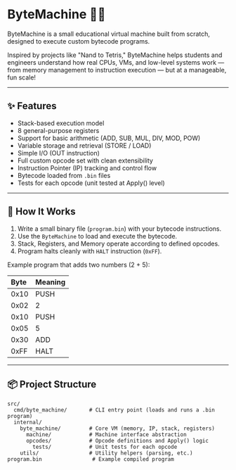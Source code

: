 # ByteMachine 🧠💾

ByteMachine is a small educational virtual machine built from scratch, designed to execute custom bytecode programs.

Inspired by projects like "Nand to Tetris," ByteMachine helps students and engineers understand how real CPUs, VMs, and low-level systems work — from memory management to instruction execution — but at a manageable, fun scale!

---

## ✨ Features

- Stack-based execution model
- 8 general-purpose registers
- Support for basic arithmetic (ADD, SUB, MUL, DIV, MOD, POW)
- Variable storage and retrieval (STORE / LOAD)
- Simple I/O (OUT instruction)
- Full custom opcode set with clean extensibility
- Instruction Pointer (IP) tracking and control flow
- Bytecode loaded from `.bin` files
- Tests for each opcode (unit tested at Apply() level)

---

## 🚀 How It Works

1. Write a small binary file (`program.bin`) with your bytecode instructions.
2. Use the `ByteMachine` to load and execute the bytecode.
3. Stack, Registers, and Memory operate according to defined opcodes.
4. Program halts cleanly with `HALT` instruction (`0xFF`).

Example program that adds two numbers (2 + 5):

| Byte | Meaning |
|:---|:---|
| 0x10 | PUSH |
| 0x02 | 2 |
| 0x10 | PUSH |
| 0x05 | 5 |
| 0x30 | ADD |
| 0xFF | HALT |

---

## 📦 Project Structure

```plaintext
src/
  cmd/byte_machine/       # CLI entry point (loads and runs a .bin program)
  internal/
    byte_machine/         # Core VM (memory, IP, stack, registers)
      machine/            # Machine interface abstraction
      opcodes/            # Opcode definitions and Apply() logic
        tests/            # Unit tests for each opcode
    utils/                # Utility helpers (parsing, etc.)
program.bin                # Example compiled program
